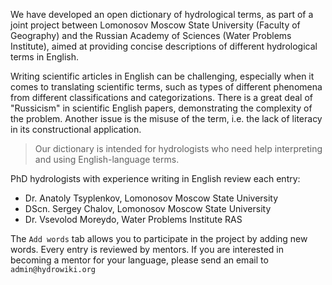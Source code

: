 We have developed an open dictionary of hydrological terms, as part of a joint project between Lomonosov Moscow State University (Faculty of Geography) and the Russian Academy of Sciences (Water Problems Institute), aimed at providing concise descriptions of different hydrological terms in English.

Writing scientific articles in English can be challenging, especially when it comes to translating scientific terms, such as types of different phenomena from different classifications and categorizations. There is a great deal of "Russicism" in scientific English papers, demonstrating the complexity of the problem. Another issue is the misuse of the term, i.e. the lack of literacy in its constructional application.

>Our dictionary is intended for hydrologists who need help interpreting and
using English-language terms.

PhD hydrologists with experience writing in English review each entry: 

- Dr. Anatoly Tsyplenkov, Lomonosov Moscow State University
- DScn. Sergey Chalov, Lomonosov Moscow State University
- Dr. Vsevolod Moreydo, Water Problems Institute RAS

The `Add words` tab allows you to participate in the project by adding new words. Every entry is reviewed by mentors. If you are interested in becoming a mentor for your language, please send an email to `admin@hydrowiki.org`